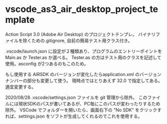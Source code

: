# vscode_as3_air_desktop_project_template

Action Script 3.0 (Adobe Air Desktop) のプロジェクトテンプレ。
バイナリファイルを除くための.gitignore, 自前の簡易テスト用クラス付き。

.vscode/launch.json に設定が２種類あり、プログラムのエントリーポイントを Main.as か Tester.as か選べる。
Tester.as の方はテスト用のクラスを記述して使用。asconfig が2つあるのもこのため。

もし使用する AIRSDK のバージョンが変化したらapplication.xml のバージョンナンバーの部分も変更して使う。
現時点ではとりあえず 32.0 で指定してある。適宜変更する。

2020/08/28 .vscode/settings.json ファイルを git 管理から除外。
このファイルには現状SDKのパスが書いてあるが、PC毎にこのパスが変わったりするため除外。
VSCode でフォルダーを開いたら、画面右下の "No SDK" をクリックすれば、settings.json をソフトが生成してくれるのでこれを使用する。
